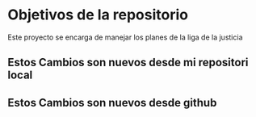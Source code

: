 # Objetivos de la repositorio

Este proyecto se encarga de manejar los planes de la liga de la justicia


## Estos Cambios son nuevos desde mi repositori local
## Estos Cambios son nuevos desde github
